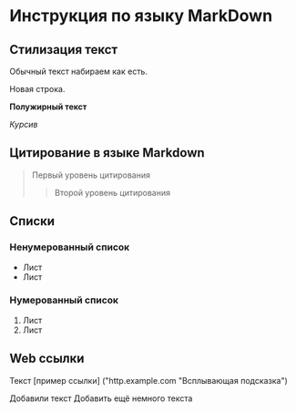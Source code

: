# Инструкция по языку MarkDown

## Стилизация текст

Обычный текст набираем как есть.

Новая строка.

**Полужирный текст**

*Курсив*

## Цитирование в языке Markdown
> Первый уровень цитирования
>> Второй уровень цитирования

## Списки
### Ненумерованный список
* Лист
* Лист

### Нумерованный список
1. Лист
2. Лист

## Web ссылки
Текст [пример ссылки] ("http.example.com "Всплывающая подсказка")

Добавили текст
Добавить ещё немного текста